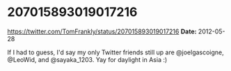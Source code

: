 # 207015893019017216
https://twitter.com/TomFrankly/status/207015893019017216
**Date:** 2012-05-28

If I had to guess, I'd say my only Twitter friends still up are @joelgascoigne, @LeoWid, and @sayaka_1203. Yay for daylight in Asia :)
